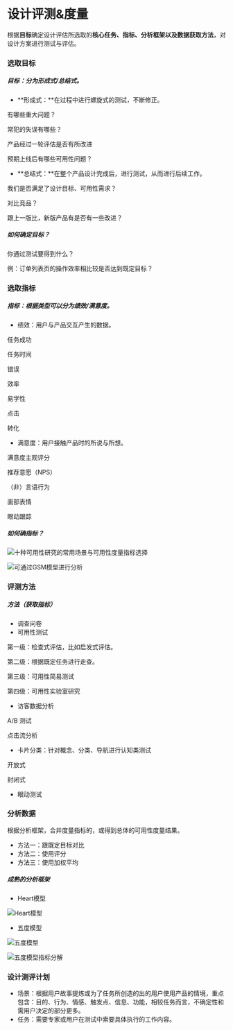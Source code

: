 # 设计评测&度量

根据**目标**确定设计评估所选取的**核心任务、指标、分析框架以及数据获取方法**，对设计方案进行测试与评估。



### 选取目标

##### 目标：分为形成式/总结式。

- **形成式：**在过程中进行螺旋式的测试，不断修正。

有哪些重大问题？

常犯的失误有哪些？

产品经过一轮评估是否有所改进

预期上线后有哪些可用性问题？

- **总结式：**在整个产品设计完成后，进行测试，从而进行后续工作。

我们是否满足了设计目标、可用性需求？

对比竞品？

跟上一版比，新版产品有是否有一些改进？



##### 如何确定目标？

你通过测试要得到什么？

例：订单列表页的操作效率相比较是否达到既定目标？



### 选取指标

##### 指标：根据类型可以分为绩效/满意度。

- 绩效：用户与产品交互产生的数据。

任务成功

任务时间

错误

效率

易学性

点击

转化

- 满意度：用户接触产品时的所说与所想。

满意度主观评分

推荐意愿（NPS）

（非）言语行为

面部表情

眼动跟踪



##### 如何确指标？



![十种可用性研究的常用场景与可用性度量指标选择](http://omqsjp4nk.bkt.clouddn.com/%E5%8D%81%E7%A7%8D%E5%B8%B8%E7%94%A8%E5%9C%BA%E6%99%AF.png)

![可通过GSM模型进行分析](http://omqsjp4nk.bkt.clouddn.com/GSM-%20%E7%9B%AE%E6%A0%87.png)



### 评测方法

##### 方法（获取指标）

- 调查问卷
- 可用性测试

第一级：检查式评估，比如启发式评估。

第二级：根据既定任务进行走查。

第三级：可用性简易测试

第四级：可用性实验室研究

- 访客数据分析

A/B 测试

点击流分析

- 卡片分类：针对概念、分类、导航进行认知类测试

开放式

封闭式

- 眼动测试





### 分析数据

根据分析框架，合并度量指标的，或得到总体的可用性度量结果。

- 方法一：跟既定目标对比
- 方法二：使用评分
- 方法三：使用加权平均

##### 成熟的分析框架

- Heart模型

![Heart模型](http://omqsjp4nk.bkt.clouddn.com/Heart%E6%A8%A1%E5%9E%8B.png)

- 五度模型

![五度模型](http://omqsjp4nk.bkt.clouddn.com/%E4%BA%94%E5%BA%A6%E6%A8%A1%E5%9E%8B.png)

![五度模型指标分解](http://omqsjp4nk.bkt.clouddn.com/%E4%BA%94%E5%BA%A6%E6%A8%A1%E5%9E%8B%E5%88%86%E8%A7%A3.png)





### 设计测评计划

- 场景：根据用户故事提炼或为了任务所创造的出的用户使用产品的情境，重点包含：目的、行为、情感、触发点、信息、功能，相较任务而言，不确定性和需用户决定的部分更多。
- 任务：需要专家或用户在测试中索要具体执行的工作内容。





   



